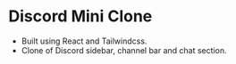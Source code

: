 # Discord Mini Clone

- Built using React and Tailwindcss.
- Clone of Discord sidebar, channel bar and chat section.

